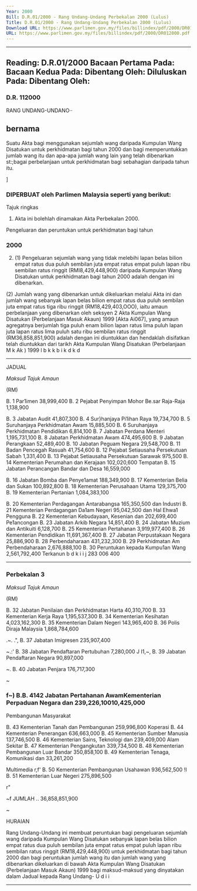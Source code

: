 ```yaml
---
Year: 2000
Bill: D.R.01/2000 - Rang Undang-Undang Perbekalan 2000 (Lulus)
Title: D.R.01/2000 - Rang Undang-Undang Perbekalan 2000 (Lulus)
Download URL: https://www.parlimen.gov.my/files/billindex/pdf/2000/DR012000.pdf
URL: https://www.parlimen.gov.my/files/billindex/pdf/2000/DR012000.pdf
---
```

---
Reading:
D.R.01/2000
Bacaan Pertama Pada:
Bacaan Kedua Pada:
Dibentang Oleh:
Diluluskan Pada:
Dibentang Oleh:
---

### D.R. 112000

RANG UNDANG-UNDANO··

## bernama

Suatu Akta bagi menggunakan sejumlah wang daripada Kumpulan
Wang Disatukan untuk perkhidmatan bagi tahun 2000 dan bagi
memperuntukkan jumlab wang itu dan apa-apa jumlah wang lain
yang telah dibenarkan st:;bagai perbelanjaan untuk perkhidmatan
bagi sebahagian daripada tahun itu.

]

### DIPERBUAT oleh Parlimen Malaysia seperti yang berikut:

 Tajuk ringkas

1. Akta ini bolehlah dinamakan Akta Perbekalan 2000.

Pengeluaran dan peruntukan untuk perkhidmatan bagi tahun
### 2000

2. (1) Pengeluaran sejumlah wang yang tidak melebihi lapan
belas bilion empat ratus dua puluh sembilan juta empat ratus empat
puluh lapan ribu sembilan ratus ringgit (RMI8,429,448,900) daripada
Kumpulan Wang Disatukan untuk perkhidmatan bagi tahun 2000
adalah dengan ini dibenarkan.

(2) Jumlah wang yang dibenarkan untuk dikeluarkan melalui
Akta ini dan jumlah wang sebanyak lapan belas bilion empat ratus
dua puluh sembilan juta empat ratus tiga ribu ringgit
(RM18,429,403,OOO), iaitu amaun perbelanjaan yang dibenarkan
oleh seksyen 2 Akta Kumpulan Wang Disatukan (Perbelanjaan
Masuk Akaun) 1999 [Akta Ai067], yang amaun agregatnya berjumlah
tiga puluh enam bilion lapan ratus lima puluh lapan juta lapan
ratus lima puluh satu ribu sembilan ratus ringgit (RM36,858,851,900)
adalah dengan ini diuntukkan dan hendaklah disifatkan telah
diuntukkan dari tarikh Akta Kumpulan Wang Disatukan (Perbelanjaan
M k Ak ) 1999 l b k k b i k d k d


-----

JADUAL

_Maksud_ _Tajuk_ _Amaun_

(RM)

B. 1 Par1imen 38,999,400
B. 2 Pejabat Penyimpan Mohor Be.sar Raja-Raja 1,138,900

B. 3 Jabatan Audit 41,807,300
B. 4 Sur\}hanjaya Pi1ihan Raya 19,734,700
B. 5 Suruhanjaya Perkhidmatan Awam 15,885,500
B. 6 Suruhanjaya Perkhidmatan Pendidikan 6,814,100
B. 7 Jabatan Perdana Menteri 1,195,731,100
B. 8 Jabatan Perkhidmatan Awam 474,495,600
B. 9 Jabatan Perangkaan 52,489,400
B. 10 Jabatan Peguam Negara 29,548,700
B. 11 Badan Pencegah Rasuah 41,754,600
B. 12 Pejabat Setiausaha Persekutuan Sabah 1,331,400
B. 13 Pejabat Setiausaha Persekutuan Sarawak 975,500
B. 14 Kementerian Perumahan dan Kerajaan 102,020,600
Tempatan
B. 15 Jabatan Perancangan Bandar dan Desa 16,559,000

B. 16 Jabatan Bomba dan Penye1amat 188,349,900
B. 17 Kementerian Belia dan Sukan 100,892,800
B. 18 Kementerian Perusahaan Utama 129,375,700
B. 19 Kementerian Pertanian 1,084,383,100

B. 20 Kementerian Perdagangan Antarabangsa 165,350,500
dan Industri
B. 21 Kementerian Perdagangan Da1am Negeri 95,042,500
dan Hal Ehwa1 Pengguna
B. 22 Kementerian Kebudayaan, Kesenian dan 202,699,400
Pe1ancongan
B. 23 Jabatan Arkib Negara 14,851,400
B. 24 Jabatan Muzium dan Antikuiti 6,128,700
B. 25 Kementerian Pertahanan 3,919,977,400
B. 26 Kementerian Pendidikan 11,691,367,400
B. 27 Jabatan Perpustakaan Negara 25,886,900
B. 28 Perbendaharaan 431,232,300
B. 29 Perkhidmatan Am Perbendaharaan 2,676,888,100
B. 30 Peruntukan kepada Kumpu1an Wang 2,561,792,400
Terkanun
b d k i i j 283 006 400


-----

### Perbekalan 3

_Maksud_ _Tajuk_ _Amaun_

(RM)

B. 32 Jabatan Penilaian dan Perkhidmatan Harta 40,310,700
B. 33 Kementerian Kerja Raya 1,195,537,300
B. 34 Kementerian Kesihatan 4,023,162,300
B. 35 Kementerian Dalam Negeri 143,965,400
B. 36 Polis Diraja Malaysia 1,868,784,600

.~. .", B. 37 Jabatan Imigresen 235,907,400

~.:'
B. 38 Jabatan Pendaftaran Pertubuhan 7,280,000
J
I1,~, B. 39 Jabatan Pendaftaran Negara 90,897,000

~. B. 40 Jabatan Penjara 176,717,300

~
### f~) B.B. 4142 Jabatan Pertahanan AwamKementerian Perpaduan Negara dan 239,226,10010,425,000

Pembangunan Masyarakat

B. 43 Kementerian Tanah dan Pembangunan 259,996,800
Koperasi
B. 44 Kementerian Penerangan 636,663,000
B. 45 Kementerian Sumber Manusia 137,746,500
B. 46 Kementerian Sains, Teknologi dan 239,409,000
Alam Sekitar
B. 47 Kementerian Pengangkutan 339,734,500
B. 48 Kementerian Pembangunan Luar Bandar 350,858,100
B. 49 Kementerian Tenaga, Komunikasi dan 33,261,200

Multimedia
r,f' B. 50 Kementerian Pembangunan Usahawan 936,562,500
!I B. 51 Kementerian Luar Negeri 275,896,500

r"

~f JUMLAH .. 36,858,851,900

~

HURAIAN

Rang Undang-Undang ini membuat peruntukan bagi pengeluaran sejumlah wang
daripada Kumpulan Wang Disatukan sebanyak lapan belas bilion empat ratus
dua puluh sembilan juta empat ratus empat puluh lapan ribu sembilan ratus
ringgit (RM18,429,448,900) untuk perkhidmatan bagi tahun 2000 dan bagi
peruntukan jumlah wang itu dan jumlah wang yang dibenarkan dikeluarkan di
bawah Akta Kumpulan Wang Disatukan (Perbelanjaan Masuk Akaun) 1999
bagi maksud-maksud yang dinyatakan dalam Jadual kepada Rang Undang-
U d i i


-----

